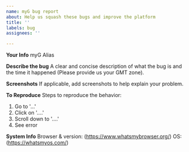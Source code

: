 ```yaml
---
name: myG bug report
about: Help us squash these bugs and improve the platform
title: ''
labels: bug
assignees: ''

---
```


**Your Info**
myG Alias

**Describe the bug**
A clear and concise description of what the bug is and the time it happened (Please provide us your GMT zone).

**Screenshots**
If applicable, add screenshots to help explain your problem.

**To Reproduce**
Steps to reproduce the behavior:
1. Go to '...'
2. Click on '....'
3. Scroll down to '....'
4. See error

**System Info**
Browser & version: (https://www.whatsmybrowser.org/)
OS: (https://whatsmyos.com/)

